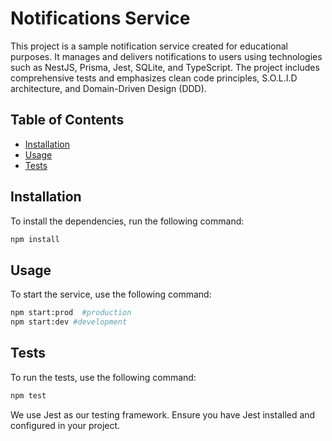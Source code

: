# Notifications Service

This project is a sample notification service created for educational purposes. It manages and delivers notifications to users using technologies such as NestJS, Prisma, Jest, SQLite, and TypeScript. The project includes comprehensive tests and emphasizes clean code principles, S.O.L.I.D architecture, and Domain-Driven Design (DDD).

## Table of Contents

- [Installation](#installation)
- [Usage](#usage)
- [Tests](#tests)

## Installation

To install the dependencies, run the following command:

```bash
npm install
```

## Usage

To start the service, use the following command:

```bash
npm start:prod  #production
npm start:dev #development
```

## Tests

To run the tests, use the following command:

```bash
npm test
```

We use Jest as our testing framework. Ensure you have Jest installed and configured in your project.